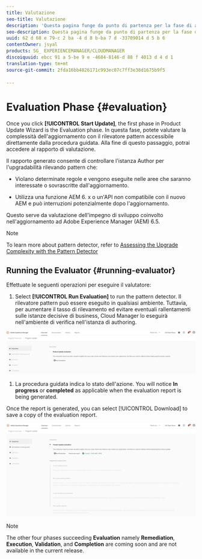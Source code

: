 ```yaml
---
title: Valutazione
seo-title: Valutazione
description: 'Questa pagina funge da punto di partenza per la fase di apprendimento in Procedura guidata di aggiornamento prodotto. '
seo-description: Questa pagina funge da punto di partenza per la fase di apprendimento in Procedura guidata di aggiornamento prodotto.
uuid: 62 d 68 e 79-c 2 ba -4 d 8 b-ba 7 d -33709014 d 5 b 6
contentOwner: jsyal
products: SG_ EXPERIENCEMANAGER/CLOUDMANAGER
discoiquuid: ebcc 91 a 5-be 9 e -4684-8146-d 88 f 4013 d 4 d 1
translation-type: tm+mt
source-git-commit: 2fda16bb4826171c993ec07c7ff3e38d1675b9f5

---
```



# Evaluation Phase {#evaluation}

Once you click **[!UICONTROL Start Update]**, the first phase in Product Update Wizard is the Evaluation phase. In questa fase, potete valutare la complessità dell&#39;aggiornamento con il rilevatore pattern accessibile direttamente dalla procedura guidata. Alla fine di questo passaggio, potrai accedere al rapporto di valutazione.

Il rapporto generato consente di controllare l&#39;istanza Author per l&#39;upgradabilità rilevando pattern che:

* Violano determinate regole e vengono eseguite nelle aree che saranno interessate o sovrascritte dall&#39;aggiornamento.

* Utilizza una funzione AEM 6. x o un&#39;API non compatibile con il nuovo AEM e può interruzioni potenzialmente dopo l&#39;aggiornamento.


Questo serve da valutazione dell&#39;impegno di sviluppo coinvolto nell&#39;aggiornamento ad Adobe Experience Manager (AEM) 6.5.

>[!NOTE]
>To learn more about pattern detector, refer to [Assessing the Upgrade Complexity with the Pattern Detector](https://helpx.adobe.com/experience-manager/6-4/sites/deploying/using/pattern-detector.html)

## Running the Evaluator {#running-evaluator}

Effettuate le seguenti operazioni per eseguire il valutatore:

1. Select **[!UICONTROL Run Evaluation]** to run the pattern detector. Il rilevatore pattern può essere eseguito in qualsiasi ambiente. Tuttavia, per aumentare il tasso di rilevamento ed evitare eventuali rallentamenti sulle istanze decisive di business, Cloud Manager lo eseguirà nell&#39;ambiente di verifica nell&#39;istanza di authoring.

![](assets/Run-Evaluation.png)

1. La procedura guidata indica lo stato dell&#39;azione. You will notice **In progress** or **completed** as applicable when the evaluation report is being generated.

Once the report is generated, you can select [!UICONTROL Download] to save a copy of the evaluation report.

![](assets/Evaluation-1.png)

>[!NOTE]
>The other four phases succeeding **Evaluation** namely **Remediation**, **Execution**, **Validation**, and **Completion** are coming soon and are not available in the current release.
